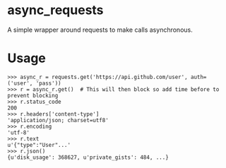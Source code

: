 # async_requests
A simple wrapper around requests to make calls asynchronous. 


# Usage
    >>> async_r = requests.get('https://api.github.com/user', auth=('user', 'pass'))
    >>> r = async_r.get()  # This will then block so add time before to prevent blocking
    >>> r.status_code
    200
    >>> r.headers['content-type']
    'application/json; charset=utf8'
    >>> r.encoding
    'utf-8'
    >>> r.text
    u'{"type":"User"...'
    >>> r.json()
    {u'disk_usage': 368627, u'private_gists': 484, ...}